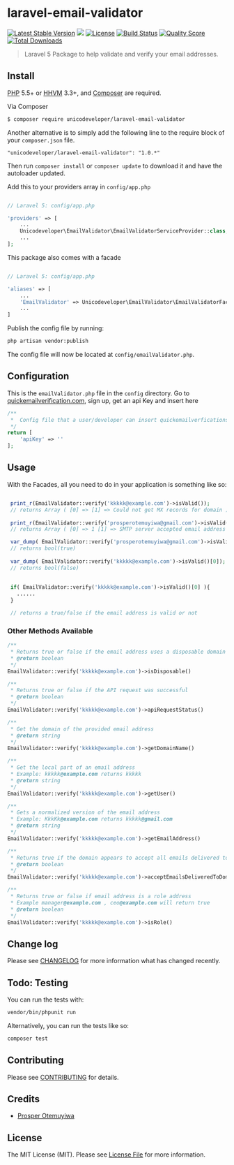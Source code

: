 # laravel-email-validator

[![Latest Stable Version](https://poser.pugx.org/unicodeveloper/laravel-email-validator/v/stable.svg)](https://packagist.org/packages/unicodeveloper/laravel-email-validator)
![](https://img.shields.io/badge/unicodeveloper-approved-brightgreen.svg)
[![License](https://poser.pugx.org/unicodeveloper/laravel-email-validator/license.svg)](LICENSE.md)
[![Build Status](https://img.shields.io/travis/unicodeveloper/laravel-email-validator.svg)](https://travis-ci.org/unicodeveloper/laravel-email-validator)
[![Quality Score](https://img.shields.io/scrutinizer/g/unicodeveloper/laravel-email-validator.svg?style=flat-square)](https://scrutinizer-ci.com/g/unicodeveloper/laravel-email-validator)
[![Total Downloads](https://img.shields.io/packagist/dt/unicodeveloper/laravel-email-validator.svg?style=flat-square)](https://packagist.org/packages/unicodeveloper/laravel-email-validator)

> Laravel 5 Package to help validate and verify your email addresses.

## Install

[PHP](https://php.net) 5.5+ or [HHVM](http://hhvm.com) 3.3+, and [Composer](https://getcomposer.org) are required.

Via Composer

``` bash
$ composer require unicodeveloper/laravel-email-validator
```

Another alternative is to simply add the following line to the require block of your `composer.json` file.

```
"unicodeveloper/laravel-email-validator": "1.0.*"
```

Then run `composer install` or `composer update` to download it and have the autoloader updated.

Add this to your providers array in `config/app.php`

```php

// Laravel 5: config/app.php

'providers' => [
    ...
    Unicodeveloper\EmailValidator\EmailValidatorServiceProvider::class,
    ...
];
```

This package also comes with a facade

```php

// Laravel 5: config/app.php

'aliases' => [
    ...
    'EmailValidator' => Unicodeveloper\EmailValidator\EmailValidatorFacade::class,
    ...
]
```

Publish the config file by running:

```bash
php artisan vendor:publish
```

The config file will now be located at `config/emailValidator.php`.

## Configuration

This is the `emailValidator.php` file in the `config` directory. Go to [quickemailverification.com](http://quickemailverification.com/), sign up, get an api Key and insert here

```php
/**
 *  Config file that a user/developer can insert quickemailverficationservice api key
 */
return [
    'apiKey' => ''
];
```

## Usage
With the Facades, all you need to do in your application is something like so:

```php

 print_r(EmailValidator::verify('kkkkk@example.com')->isValid());
 // returns Array ( [0] => [1] => Could not get MX records for domain )
 
 print_r(EmailValidator::verify('prosperotemuyiwa@gmail.com')->isValid());
 // returns Array ( [0] => 1 [1] => SMTP server accepted email address )

 var_dump( EmailValidator::verify('prosperotemuyiwa@gmail.com')->isValid()[0]); 
 // returns bool(true)
 
 var_dump( EmailValidator::verify('kkkkk@example.com')->isValid()[0]); 
 // returns bool(false)
 
 
 if( EmailValidator::verify('kkkkk@example.com')->isValid()[0] ){
   ......
 }

 // returns a true/false if the email address is valid or not
```

### Other Methods Available
```php
/**
 * Returns true or false if the email address uses a disposable domain
 * @return boolean
 */
EmailValidator::verify('kkkkk@example.com')->isDisposable()
```

```php
/**
 * Returns true or false if the API request was successful
 * @return boolean
 */
EmailValidator::verify('kkkkk@example.com')->apiRequestStatus()
```

```php
/**
 * Get the domain of the provided email address
 * @return string
 */
EmailValidator::verify('kkkkk@example.com')->getDomainName()
```

```php
/**
 * Get the local part of an email address
 * Example: kkkkk@example.com returns kkkkk
 * @return string
 */
EmailValidator::verify('kkkkk@example.com')->getUser()
```

```php
/**
 * Gets a normalized version of the email address
 * Example: KkkKk@example.com returns kkkkk@gmail.com
 * @return string
 */
EmailValidator::verify('kkkkk@example.com')->getEmailAddress()
```

```php
/**
 * Returns true if the domain appears to accept all emails delivered to that domain
 * @return boolean
 */
EmailValidator::verify('kkkkk@example.com')->acceptEmailsDeliveredToDomain()
```

```php
/**
 * Returns true or false if email address is a role address
 * Example manager@example.com , ceo@example.com will return true
 * @return boolean
 */
EmailValidator::verify('kkkkk@example.com')->isRole()
```


## Change log

Please see [CHANGELOG](CHANGELOG.md) for more information what has changed recently.

## Todo: Testing

You can run the tests with:

```bash
vendor/bin/phpunit run
```

Alternatively, you can run the tests like so:

```bash
composer test
```

## Contributing

Please see [CONTRIBUTING](CONTRIBUTING.md) for details.

## Credits

- [Prosper Otemuyiwa](https://twitter.com/unicodeveloper)

## License

The MIT License (MIT). Please see [License File](LICENSE.md) for more information.
